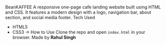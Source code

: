 BeanKAFFEE
A responsive one-page cafe landing website built using HTML and CSS. It features a modern design with a logo, navigation bar, about section, and social media footer.
Tech Used
- HTML5
- CSS3
-> How to Use
Clone the repo and open `index.html` in your browser.
Made by **Rahul Singh**
